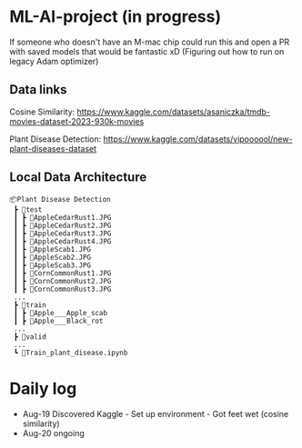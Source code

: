 # ML-AI-project (in progress)

If someone who doesn't have an M-mac chip could run this and open a PR with saved models that would be fantastic xD
(Figuring out how to run on legacy Adam optimizer)

## Data links
Cosine Similarity: https://www.kaggle.com/datasets/asaniczka/tmdb-movies-dataset-2023-930k-movies

Plant Disease Detection: https://www.kaggle.com/datasets/vipoooool/new-plant-diseases-dataset

## Local Data Architecture

```
📦Plant Disease Detection
 ┣ 📂test
 ┃ ┣ 📜AppleCedarRust1.JPG
 ┃ ┣ 📜AppleCedarRust2.JPG
 ┃ ┣ 📜AppleCedarRust3.JPG
 ┃ ┣ 📜AppleCedarRust4.JPG
 ┃ ┣ 📜AppleScab1.JPG
 ┃ ┣ 📜AppleScab2.JPG
 ┃ ┣ 📜AppleScab3.JPG
 ┃ ┣ 📜CornCommonRust1.JPG
 ┃ ┣ 📜CornCommonRust2.JPG
 ┃ ┣ 📜CornCommonRust3.JPG
 ...
 ┣ 📂train
 ┃ ┣ 📂Apple___Apple_scab
 ┃ ┣ 📂Apple___Black_rot
 ...
 ┣ 📂valid
 ...
 ┗ 📜Train_plant_disease.ipynb
```

# Daily log
* Aug-19  Discovered Kaggle - Set up environment - Got feet wet (cosine 
similarity)
* Aug-20 ongoing

